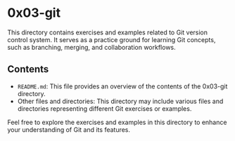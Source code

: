 # 0x03-git

This directory contains exercises and examples related to Git version control system. It serves as a practice ground for learning Git concepts, such as branching, merging, and collaboration workflows.

## Contents

- `README.md`: This file provides an overview of the contents of the 0x03-git directory.
- Other files and directories: This directory may include various files and directories representing different Git exercises or examples.

Feel free to explore the exercises and examples in this directory to enhance your understanding of Git and its features.


